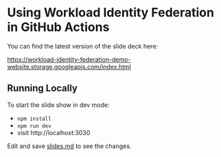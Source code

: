 # Using Workload Identity Federation in GitHub Actions

You can find the latest version of the slide deck here:

https://workload-identity-federation-demo-website.storage.googleapis.com/index.html

## Running Locally

To start the slide show in dev mode:

- `npm install`
- `npm run dev`
- visit http://localhost:3030

Edit and save [slides.md](./slides.md) to see the changes.
